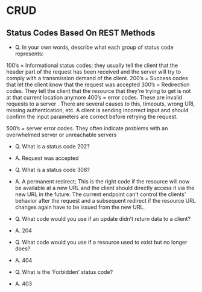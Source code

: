 # CRUD


## Status Codes Based On REST Methods











- Q. In your own words, describe what each group of status code represents:

100’s = Informational status codes; they usually tell the client that the header part of the request has been received and the server will try to comply with a transmission demand of the client.
200’s = Success codes that let the client know that the request was accepted 
300’s = Redirection codes. They tell the client that the resource that they're trying to get is not at that current location anymore
400’s = error codes. These are invalid requests to a server . There are several causes to this, timeouts, wrong URI, missing authentication, etc. A client is sending incorrect input and should confirm the input parameters are correct before retrying the request.


500’s = server error codes. They often indicate problems with an overwhelmed server or unreachable servers


- Q. What is a status code 202?

- A. Request was accepted 


- Q. What is a status code 308?

- A. A permanent redirect; This is the right code if the resource will now be available at a new URL and the client should directly access it via the new URL in the future. The current endpoint can’t control the clients’ behavior after the request and a subsequent redirect if the resource URL changes again have to be issued from the new URL.



- Q. What code would you use if an update didn’t return data to a client?

- A. 204


- Q. What code would you use if a resource used to exist but no longer does?

- A. 404


- Q. What is the ‘Forbidden’ status code?

- A. 403


